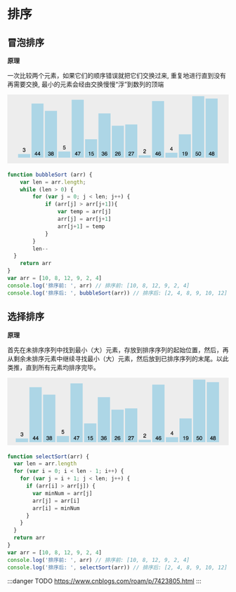 # 排序

## 冒泡排序

**原理**  

一次比较两个元素，如果它们的顺序错误就把它们交换过来, 重复地进行直到没有再需要交换, 最小的元素会经由交换慢慢“浮”到数列的顶端 

![An image](https://github.com/MY729/BLOG/raw/gh-pages/img/算法/冒泡排序.gif)

```js
function bubbleSort (arr) {
	var len = arr.length;
	while (len > 0) {
		for (var j = 0; j < len; j++) {
			if (arr[j] > arr[j+1]){
				var temp = arr[j]
				arr[j] = arr[j+1]
				arr[j+1] = temp
			}
		}
		len--
  }
	return arr
}
var arr = [10, 8, 12, 9, 2, 4]
console.log('排序前: ', arr) // 排序前: [10, 8, 12, 9, 2, 4]
console.log('排序后: ', bubbleSort(arr)) // 排序后: [2, 4, 8, 9, 10, 12]
```

## 选择排序

**原理**

首先在未排序序列中找到最小（大）元素，存放到排序序列的起始位置，然后，再从剩余未排序元素中继续寻找最小（大）元素，然后放到已排序序列的末尾。以此类推，直到所有元素均排序完毕。

![An image](https://github.com/MY729/BLOG/raw/gh-pages/img/算法/选择排序.gif)  

```js
function selectSort(arr) {
  var len = arr.length
  for (var i = 0; i < len - 1; i++) {
    for (var j = i + 1; j < len; j++) {
      if (arr[i] > arr[j]) {
        var minNum = arr[j]
        arr[j] = arr[i]
        arr[i] = minNum
      }
    }
  }
  return arr
}
var arr = [10, 8, 12, 9, 2, 4]
console.log('排序前: ', arr) // 排序前: [10, 8, 12, 9, 2, 4]
console.log('排序后: ', selectSort(arr)) // 排序后: [2, 4, 8, 9, 10, 12]
```
:::danger TODO
https://www.cnblogs.com/roam/p/7423805.html
:::